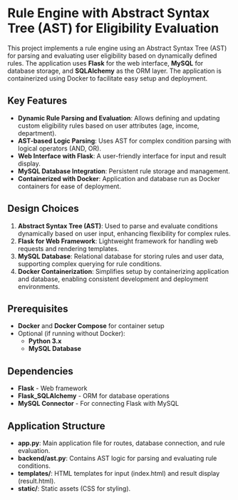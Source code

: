 # Rule Engine with Abstract Syntax Tree (AST) for Eligibility Evaluation

This project implements a rule engine using an Abstract Syntax Tree (AST) for parsing and evaluating user eligibility based on dynamically defined rules. The application uses **Flask** for the web interface, **MySQL** for database storage, and **SQLAlchemy** as the ORM layer. The application is containerized using Docker to facilitate easy setup and deployment.

## Key Features

- **Dynamic Rule Parsing and Evaluation**: Allows defining and updating custom eligibility rules based on user attributes (age, income, department).
- **AST-based Logic Parsing**: Uses AST for complex condition parsing with logical operators (AND, OR).
- **Web Interface with Flask**: A user-friendly interface for input and result display.
- **MySQL Database Integration**: Persistent rule storage and management.
- **Containerized with Docker**: Application and database run as Docker containers for ease of deployment.

## Design Choices

1. **Abstract Syntax Tree (AST)**: Used to parse and evaluate conditions dynamically based on user input, enhancing flexibility for complex rules.
2. **Flask for Web Framework**: Lightweight framework for handling web requests and rendering templates.
3. **MySQL Database**: Relational database for storing rules and user data, supporting complex querying for rule conditions.
4. **Docker Containerization**: Simplifies setup by containerizing application and database, enabling consistent development and deployment environments.

## Prerequisites

- **Docker** and **Docker Compose** for container setup
- Optional (if running without Docker):
  - **Python 3.x**
  - **MySQL Database**

## Dependencies

- **Flask** - Web framework
- **Flask_SQLAlchemy** - ORM for database operations
- **MySQL Connector** - For connecting Flask with MySQL

## Application Structure

- **app.py**: Main application file for routes, database connection, and rule evaluation.
- **backend/ast.py**: Contains AST logic for parsing and evaluating rule conditions.
- **templates/**: HTML templates for input (index.html) and result display (result.html).
- **static/**: Static assets (CSS for styling).